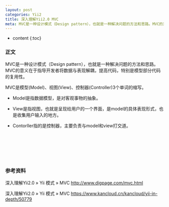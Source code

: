 ```yaml
---
layout: post
categories: Yii2
title: 深入理解Yii2.0 MVC
meta: MVC是一种设计模式（Design pattern），也就是一种解决问题的方法和思路。MVC的意义在于指导开发者将数据与表现解耦，提高代码，特别是模型部分代码的复用性。
---
```

* content
{:toc}

### 正文

MVC是一种设计模式（Design pattern），也就是一种解决问题的方法和思路。
MVC的意义在于指导开发者将数据与表现解耦，提高代码，特别是模型部分代码的复用性。

MVC是模型(Model)、视图(View)、控制器(Controller)3个单词的缩写。 

* Model是指数据模型，是对客观事物的抽象。

* View是指视图，也就是呈现给用户的一个界面，是model的具体表现形式，也是收集用户输入的地方。

* Contorller指的是控制器，主要负责与model和view打交道。 

<br/><br/><br/><br/><br/>
### 参考资料

深入理解Yii2.0 » Yii 模式 » MVC <http://www.digpage.com/mvc.html>

深入理解Yii2.0 » Yii 模式 » MVC <https://www.kancloud.cn/kancloud/yii-in-depth/50779>